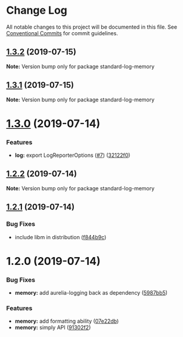 # Change Log

All notable changes to this project will be documented in this file.
See [Conventional Commits](https://conventionalcommits.org) for commit guidelines.

## [1.3.2](https://github.com/unional/standard-log/compare/standard-log-memory@1.3.1...standard-log-memory@1.3.2) (2019-07-15)

**Note:** Version bump only for package standard-log-memory





## [1.3.1](https://github.com/unional/standard-log/compare/standard-log-memory@1.3.0...standard-log-memory@1.3.1) (2019-07-15)

**Note:** Version bump only for package standard-log-memory





# [1.3.0](https://github.com/unional/standard-log/compare/standard-log-memory@1.2.2...standard-log-memory@1.3.0) (2019-07-14)


### Features

* **log:** export LogReporterOptions ([#7](https://github.com/unional/standard-log/issues/7)) ([32122f0](https://github.com/unional/standard-log/commit/32122f0))





## [1.2.2](https://github.com/unional/standard-log/compare/standard-log-memory@1.2.1...standard-log-memory@1.2.2) (2019-07-14)

**Note:** Version bump only for package standard-log-memory





## [1.2.1](https://github.com/unional/standard-log/compare/standard-log-memory@1.2.0...standard-log-memory@1.2.1) (2019-07-14)


### Bug Fixes

* include libm in distribution ([f844b9c](https://github.com/unional/standard-log/commit/f844b9c))





# 1.2.0 (2019-07-14)


### Bug Fixes

* **memory:** add aurelia-logging back as dependency ([5987bb5](https://github.com/unional/standard-log/commit/5987bb5))

### Features

* **memory:** add formatting ability ([07e22db](https://github.com/unional/standard-log/commit/07e22db))
* **memory:** simply API ([91302f2](https://github.com/unional/standard-log/commit/91302f2))

